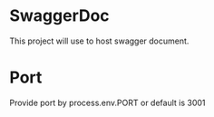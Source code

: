 # SwaggerDoc
This project will use to host swagger document.
# Port 
Provide port by process.env.PORT or default is 3001
